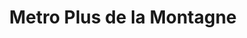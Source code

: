 ---
title: "Metro Plus de la Montagne"
url: /montreal/metro-plus-de-la-montagne/
shop: supermarket
---